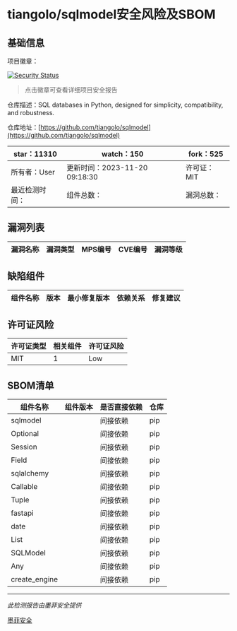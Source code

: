 # tiangolo/sqlmodel安全风险及SBOM

## 基础信息

项目徽章：

[![Security Status](https://www.murphysec.com/platform3/v31/badge/1726672496990052352.svg)](https://www.murphysec.com/console/report/1721235126079193088/1726672496990052352)

> 点击徽章可查看详细项目安全报告

仓库描述：SQL databases in Python, designed for simplicity, compatibility, and robustness.

仓库地址：[https://github.com/tiangolo/sqlmodel](https://github.com/tiangolo/sqlmodel)

| star：11310 | watch：150 | fork：525 |
| ----------- | -------------- | ------------ |
| 所有者：User | 更新时间：2023-11-20 09:18:30 | 许可证：MIT |
| 最近检测时间： | 组件总数： | 漏洞总数： |




## 漏洞列表

| 漏洞名称 | 漏洞类型 | MPS编号 | CVE编号 | 漏洞等级 |
| ------- | ------ | ------- | ------ | ----- |





## 缺陷组件

| 组件名称 | 版本 | 最小修复版本 | 依赖关系 | 修复建议 |
| -------- | ---- | ------------ | -------- | -------- |





## 许可证风险

| 许可证类型 | 相关组件 | 许可证风险 |
| ---------- | -------- | ---------- |
|MIT|1|Low|




## SBOM清单

| 组件名称 | 组件版本 | 是否直接依赖 | 仓库 |
| -------- | -------- | ------------ | ---- |
|sqlmodel||间接依赖|pip|
|Optional||间接依赖|pip|
|Session||间接依赖|pip|
|Field||间接依赖|pip|
|sqlalchemy||间接依赖|pip|
|Callable||间接依赖|pip|
|Tuple||间接依赖|pip|
|fastapi||间接依赖|pip|
|date||间接依赖|pip|
|List||间接依赖|pip|
|SQLModel||间接依赖|pip|
|Any||间接依赖|pip|
|create_engine||间接依赖|pip|


------

*此检测报告由墨菲安全提供*

[墨菲安全](www.murphysec.com)